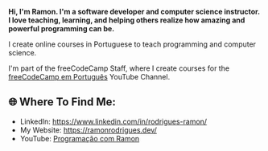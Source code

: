 **Hi, I'm Ramon. I'm a software developer and computer science instructor. I love teaching, learning, and helping others realize how amazing and powerful programming can be.**

I create online courses in Portuguese to teach programming and computer science.

I'm part of the freeCodeCamp Staff, where I create courses for the <a href="https://www.youtube.com/@freecodecampemportugues">freeCodeCamp em Português</a> YouTube Channel.

## 🌐 Where To Find Me:
- LinkedIn: <a target="_blank" href="https://www.linkedin.com/in/rodrigues-ramon/">https://www.linkedin.com/in/rodrigues-ramon/</a>
- My Website: <a target="_blank" href="https://ramonrodrigues.dev/">https://ramonrodrigues.dev/</a>
- YouTube: <a target="_blank" href="https://www.youtube.com/@programacaocomramon">Programação com Ramon</a>

